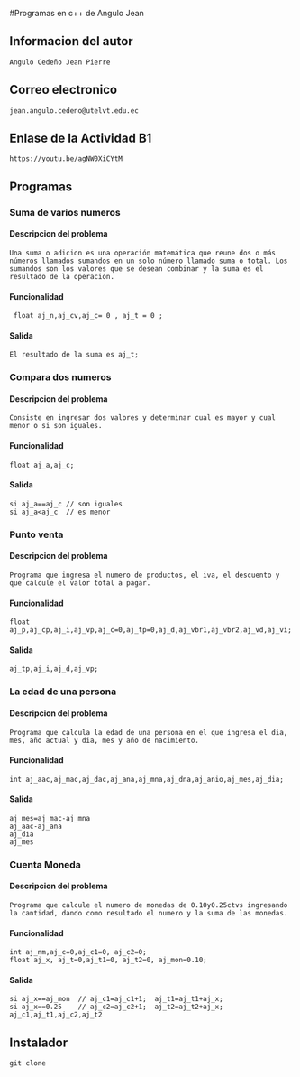 #Programas en c++ de Angulo Jean
## Informacion del autor
`Angulo Cedeño Jean Pierre`
## Correo electronico
`jean.angulo.cedeno@utelvt.edu.ec`
## Enlase de la Actividad B1
`https://youtu.be/agNW0XiCYtM`

##  Programas
###  Suma de varios numeros
#### Descripcion del problema
```
Una suma o adicion es una operación matemática que reune dos o más números llamados sumandos en un solo número llamado suma o total. Los sumandos son los valores que se desean combinar y la suma es el resultado de la operación.
```
#### Funcionalidad
```
 float aj_n,aj_cv,aj_c= 0 , aj_t = 0 ;
```
#### Salida
```
El resultado de la suma es aj_t;
```

### Compara dos numeros
#### Descripcion del problema
```
Consiste en ingresar dos valores y determinar cual es mayor y cual menor o si son iguales.
```
#### Funcionalidad
```
float aj_a,aj_c;
```
#### Salida
```
si aj_a==aj_c // son iguales
si aj_a<aj_c  // es menor
```
###  Punto venta
#### Descripcion del problema
```
Programa que ingresa el numero de productos, el iva, el descuento y que calcule el valor total a pagar.
```
#### Funcionalidad
```
float aj_p,aj_cp,aj_i,aj_vp,aj_c=0,aj_tp=0,aj_d,aj_vbr1,aj_vbr2,aj_vd,aj_vi;
```
#### Salida
```
aj_tp,aj_i,aj_d,aj_vp;
```
### La edad de una persona
#### Descripcion del problema
```
Programa que calcula la edad de una persona en el que ingresa el dia, mes, año actual y dia, mes y año de nacimiento.
```
#### Funcionalidad
```
int aj_aac,aj_mac,aj_dac,aj_ana,aj_mna,aj_dna,aj_anio,aj_mes,aj_dia;
```
#### Salida
```
aj_mes=aj_mac-aj_mna
aj_aac-aj_ana
aj_dia
aj_mes
```
###  Cuenta Moneda
#### Descripcion del problema
```
Programa que calcule el numero de monedas de 0.10y0.25ctvs ingresando la cantidad, dando como resultado el numero y la suma de las monedas.
```
#### Funcionalidad
```
int aj_nm,aj_c=0,aj_c1=0, aj_c2=0;
float aj_x, aj_t=0,aj_t1=0, aj_t2=0, aj_mon=0.10;
```
#### Salida
```
si aj_x==aj_mon  // aj_c1=aj_c1+1;  aj_t1=aj_t1+aj_x;
si aj_x==0.25    // aj_c2=aj_c2+1;  aj_t2=aj_t2+aj_x;
aj_c1,aj_t1,aj_c2,aj_t2
```
## Instalador
```
git clone 
```
